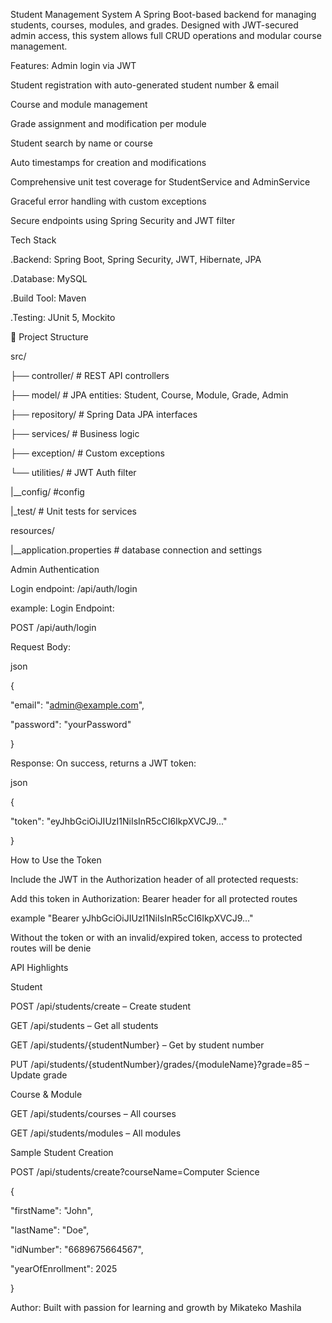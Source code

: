 Student Management System
A Spring Boot-based backend for managing students, courses, modules, and grades. Designed with JWT-secured admin access, this system allows full CRUD operations and modular course management.

Features:
Admin login via JWT

Student registration with auto-generated student number & email

Course and module management

Grade assignment and modification per module

Student search by name or course

Auto timestamps for creation and modifications

Comprehensive unit test coverage for StudentService and AdminService

Graceful error handling with custom exceptions

Secure endpoints using Spring Security and JWT filter

Tech Stack

.Backend: Spring Boot, Spring Security, JWT, Hibernate, JPA

.Database: MySQL

.Build Tool: Maven

.Testing: JUnit 5, Mockito

📂 Project Structure

src/

├── controller/       # REST API controllers

├── model/            # JPA entities: Student, Course, Module, Grade, Admin

├── repository/       # Spring Data JPA interfaces

├── services/         # Business logic

├── exception/        # Custom exceptions

└── utilities/        # JWT Auth filter

|__config/            #config

|_test/              # Unit tests for services

resources/

|__application.properties # database connection and settings

Admin Authentication

Login endpoint: /api/auth/login

example: Login Endpoint:

POST /api/auth/login

Request Body:

json

{

  "email": "admin@example.com",
  
  "password": "yourPassword"
  
}

Response:
On success, returns a JWT token:

json

{

  "token": "eyJhbGciOiJIUzI1NiIsInR5cCI6IkpXVCJ9..."
  
}

How to Use the Token

Include the JWT in the Authorization header of all protected requests:

Add this token in Authorization: Bearer <token> header for all protected routes

example "Bearer yJhbGciOiJIUzI1NiIsInR5cCI6IkpXVCJ9..."

Without the token or with an invalid/expired token, access to protected routes will be denie

API Highlights

Student

POST /api/students/create – Create student

GET /api/students – Get all students

GET /api/students/{studentNumber} – Get by student number

PUT /api/students/{studentNumber}/grades/{moduleName}?grade=85 – Update grade

Course & Module

GET /api/students/courses – All courses

GET /api/students/modules – All modules

Sample Student Creation

POST /api/students/create?courseName=Computer Science

{

  "firstName": "John",
  
  "lastName": "Doe",
  
  "idNumber": "6689675664567",
  
  "yearOfEnrollment": 2025
  
}


Author:
Built with passion for learning and growth by Mikateko Mashila
